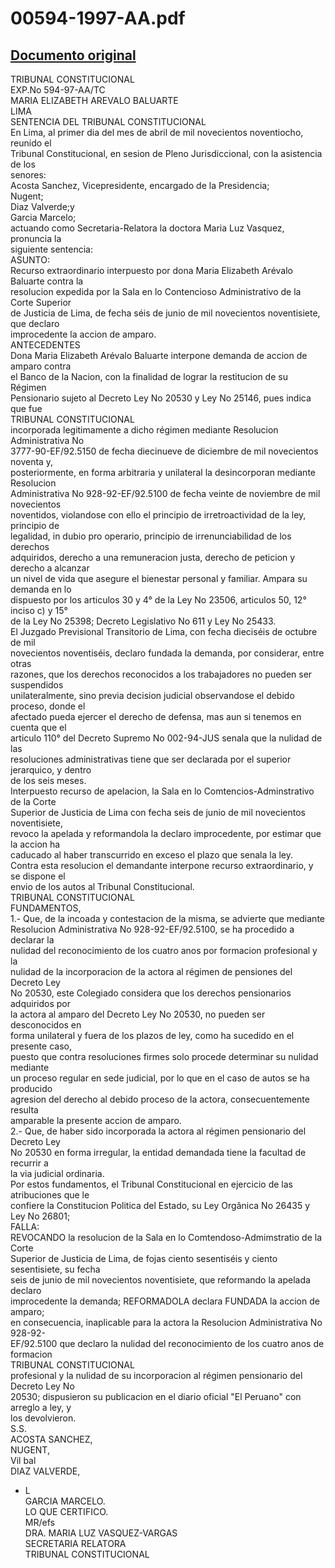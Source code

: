 
00594-1997-AA.pdf
=================
  
[Documento original](https://tc.gob.pe/jurisprudencia/1998/00594-1997-AA.pdf)  
---  
TRIBUNAL CONSTITUCIONAL  
EXP.No 594-97-AA/TC  
MARIA ELIZABETH AREVALO BALUARTE  
LIMA  
SENTENCIA DEL TRIBUNAL CONSTITUCIONAL  
En Lima, al primer dia del mes de abril de mil novecientos noventiocho, reunido el  
Tribunal Constitucional, en sesion de Pleno Jurisdiccional, con la asistencia de los  
senores:  
Acosta Sanchez, Vicepresidente, encargado de la Presidencia;  
Nugent;  
Diaz Valverde;y  
Garcia Marcelo;  
actuando como Secretaria-Relatora la doctora Maria Luz Vasquez, pronuncia la  
siguiente sentencia:  
ASUNTO:  
Recurso extraordinario interpuesto por dona Maria Elizabeth Arévalo Baluarte contra la  
resolucion expedida por la Sala en lo Contencioso Administrativo de la Corte Superior  
de Justicia de Lima, de fecha séis de junio de mil novecientos noventisiete, que declaro  
improcedente la accion de amparo.  
ANTECEDENTES  
Dona Maria Elizabeth Arévalo Baluarte interpone demanda de accion de amparo contra  
el Banco de la Nacion, con la finalidad de lograr la restitucion de su Régimen  
Pensionario sujeto al Decreto Ley No 20530 y Ley No 25146, pues indica que fue  
TRIBUNAL CONSTITUCIONAL  
incorporada legitimamente a dicho régimen mediante Resolucion Administrativa No  
3777-90-EF/92.5150 de fecha diecinueve de diciembre de mil novecientos noventa y,  
posteriormente, en forma arbitraria y unilateral la desincorporan mediante Resolucion  
Administrativa No 928-92-EF/92.5100 de fecha veinte de noviembre de mil novecientos  
noventidos, violandose con ello el principio de irretroactividad de la ley, principio de  
legalidad, in dubio pro operario, principio de irrenunciabilidad de los derechos  
adquiridos, derecho a una remuneracion justa, derecho de peticion y derecho a alcanzar  
un nivel de vida que asegure el bienestar personal y familiar. Ampara su demanda en lo  
dispuesto por los articulos 30 y 4° de la Ley No 23506, articulos 50, 12° inciso c) y 15°  
de la Ley No 25398; Decreto Legislativo No 611 y Ley No 25433.  
El Juzgado Previsional Transitorio de Lima, con fecha dieciséis de octubre de mil  
novecientos noventiséis, declaro fundada la demanda, por considerar, entre otras  
razones, que los derechos reconocidos a los trabajadores no pueden ser suspendidos  
unilateralmente, sino previa decision judicial observandose el debido proceso, donde el  
afectado pueda ejercer el derecho de defensa, mas aun si tenemos en cuenta que el  
articulo 110° del Decreto Supremo No 002-94-JUS senala que la nulidad de las  
resoluciones administrativas tiene que ser declarada por el superior jerarquico, y dentro  
de los seis meses.  
Interpuesto recurso de apelacion, la Sala en lo Comtencios-Adminstrativo de la Corte  
Superior de Justicia de Lima con fecha seis de junio de mil novecientos noventisiete,  
revoco la apelada y reformandola la declaro improcedente, por estimar que la accion ha  
caducado al haber transcurrido en exceso el plazo que senala la ley.  
Contra esta resolucion el demandante interpone recurso extraordinario, y se dispone el  
envio de los autos al Tribunal Constitucional.  
TRIBUNAL CONSTITUCIONAL  
FUNDAMENTOS,  
1.- Que, de la incoada y contestacion de la misma, se advierte que mediante  
Resolucion Administrativa No 928-92-EF/92.5100, se ha procedido a declarar la  
nulidad del reconocimiento de los cuatro anos por formacion profesional y la  
nulidad de la incorporacion de la actora al régimen de pensiones del Decreto Ley  
No 20530, este Colegiado considera que los derechos pensionarios adquiridos por  
la actora al amparo del Decreto Ley No 20530, no pueden ser desconocidos en  
forma unilateral y fuera de los plazos de ley, como ha sucedido en el presente caso,  
puesto que contra resoluciones firmes solo procede determinar su nulidad mediante  
un proceso regular en sede judicial, por lo que en el caso de autos se ha producido  
agresion del derecho al debido proceso de la actora, consecuentemente resulta  
amparable la presente accion de amparo.  
2.- Que, de haber sido incorporada la actora al régimen pensionario del Decreto Ley  
No 20530 en forma irregular, la entidad demandada tiene la facultad de recurrir a  
la via judicial ordinaria.  
Por estos fundamentos, el Tribunal Constitucional en ejercicio de las atribuciones que le  
confiere la Constitucion Politica del Estado, su Ley Orgânica No 26435 y Ley No 26801;  
FALLA:  
REVOCANDO la resolucion de la Sala en lo Comtendoso-Admimstratio de la Corte  
Superior de Justicia de Lima, de fojas ciento sesentiséis y ciento sesentisiete, su fecha  
seis de junio de mil novecientos noventisiete, que reformando la apelada declaro  
improcedente la demanda; REFORMADOLA declara FUNDADA la accion de amparo;  
en consecuencia, inaplicable para la actora la Resolucion Administrativa No 928-92-  
EF/92.5100 que declaro la nulidad del reconocimiento de los cuatro anos de formacion  
TRIBUNAL CONSTITUCIONAL  
profesional y la nulidad de su incorporacion al régimen pensionario del Decreto Ley No  
20530; dispusieron su publicacion en el diario oficial "El Peruano" con arreglo a ley, y  
los devolvieron.  
S.S.  
ACOSTA SANCHEZ,  
NUGENT,  
Vil bal  
DIAZ VALVERDE,  
- L  
GARCIA MARCELO.  
LO QUE CERTIFICO.  
MR/efs  
DRA. MARIA LUZ VASQUEZ-VARGAS  
SECRETARIA RELATORA  
TRIBUNAL CONSTITUCIONAL